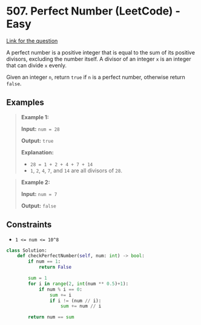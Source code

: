 # 507. Perfect Number (LeetCode) - Easy

[Link for the question](https://leetcode.com/problems/perfect-number/)

A perfect number is a positive integer that is equal to the sum of its positive divisors, excluding the number itself. A divisor of an integer `x` is an integer that can divide `x` evenly.

Given an integer `n`, return `true` if `n` is a perfect number, otherwise return `false`.

## Examples

> **Example 1:**
>
> **Input:** `num = 28`
>
> **Output:** `true`
>
> **Explanation:**
>
> - `28 = 1 + 2 + 4 + 7 + 14`
> - `1`, `2`, `4`, `7`, and `14` are all divisors of `28`.

> **Example 2:**
>
> **Input:** `num = 7`
>
> **Output:** `false`

## Constraints

- `1 <= num <= 10^8`

```python
class Solution:
    def checkPerfectNumber(self, num: int) -> bool:
        if num == 1:
            return False

        sum = 1
        for i in range(2, int(num ** 0.5)+1):
            if num % i == 0:
                sum += i
                if i != (num // i):
                    sum += num // i

        return num == sum
```